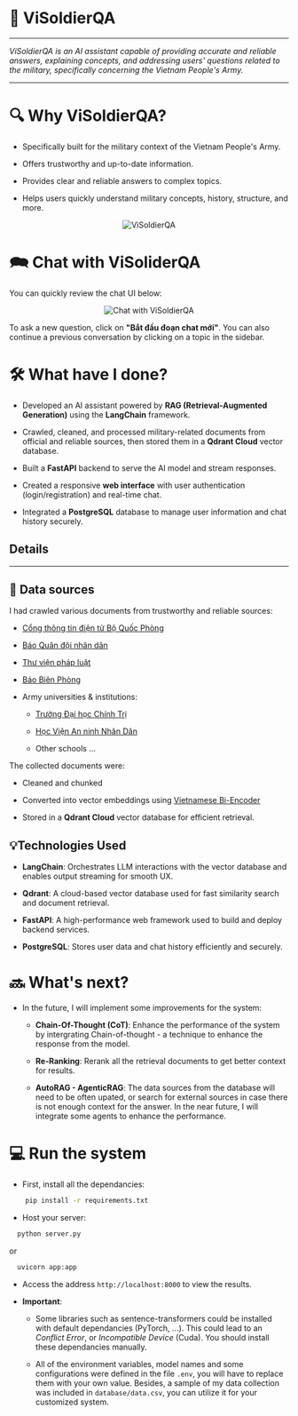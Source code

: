 # 📌 ViSoldierQA

---

*ViSoldierQA is an AI assistant capable of providing accurate and reliable answers, explaining concepts, and addressing users' questions related to the military, specifically concerning the Vietnam People's Army.*

---

# 🔍 Why ViSoldierQA?

- Specifically built for the military context of the Vietnam People's Army.

- Offers trustworthy and up-to-date information.

- Provides clear and reliable answers to complex topics.

- Helps users quickly understand military concepts, history, structure, and more.

<p align="center">
<img src="https://i.imgur.com/iz94DjN.png" alt="ViSoldierQA"/>
</p>

# 🗪 Chat with ViSoliderQA

You can quickly review the chat UI below:

<p align="center">
<img src="https://i.imgur.com/AY2I6ay.png" alt="Chat with ViSoldierQA">
</p>

To ask a new question, click on **"Bắt đầu đoạn chat mới"**. You can also continue a previous conversation by clicking on a topic in the sidebar.

# 🛠 What have I done?

- Developed an AI assistant powered by **RAG (Retrieval-Augmented Generation)** using the **LangChain** framework.

- Crawled, cleaned, and processed military-related documents from official and reliable sources, then stored them in a **Qdrant Cloud** vector database.

- Built a **FastAPI** backend to serve the AI model and stream responses.

- Created a responsive **web interface** with user authentication (login/registration) and real-time chat.

- Integrated a **PostgreSQL** database to manage user information and chat history securely.

## Details

---

## 📃 Data sources

I had crawled various documents from trustworthy and reliable sources:

- <a href="https://mod.gov.vn/home" target="_blank"> Cổng thông tin điện tử Bộ Quốc Phòng </a>

- <a href="https://www.qdnd.vn/" target="_blank"> Báo Quân đội nhân dân </a>

- <a href="https://thuvienphapluat.vn/" target="_blank"> Thư viện pháp luật </a>

- <a href="https://www.bienphong.com.vn/" target="_blank"> Báo Biên Phòng </a>

- Army universities & institutions:

    * <a href="http://daihocchinhtri.edu.vn/" target="_blank"> Trường Đại học Chính Trị </a> 

    * <a href="https://hvannd.edu.vn/" target="_blank"> Học Viện An ninh Nhân Dân </a>

    * Other schools ...
    
The collected documents were:

- Cleaned and chunked

- Converted into vector embeddings using <a href="https://huggingface.co/bkai-foundation-models/vietnamese-bi-encoder" target="_blank"> Vietnamese Bi-Encoder </a>

- Stored in a **Qdrant Cloud** vector database for efficient retrieval.


## 💡Technologies Used
- **LangChain**: Orchestrates LLM interactions with the vector database and enables output streaming for smooth UX.

- **Qdrant**: A cloud-based vector database used for fast similarity search and document retrieval.

- **FastAPI**: A high-performance web framework used to build and deploy backend services.

- **PostgreSQL**: Stores user data and chat history efficiently and securely.

# 🔜 What's next?
- In the future, I will implement some improvements for the system:

    *  **Chain-Of-Thought (CoT)**: Enhance the performance of the system by intergrating Chain-of-thought - a technique to enhance the response from the model. 

    * **Re-Ranking**: Rerank all the retrieval documents to get better context for results.

    * **AutoRAG - AgenticRAG**: The data sources from the database will need to be often upated, or search for external sources in case there is not enough context for the answer. In the near future, I will integrate some agents to enhance the performance.

# 💻 Run the system
- First, install all the dependancies:
```bash
    pip install -r requirements.txt
```

- Host your server:
```bash
  python server.py
```
or 
```bash
  uvicorn app:app
```

- Access the address `http://localhost:8000` to view the results.

- **Important**: 
    
    * Some libraries such as sentence-transformers could be installed with default dependancies (PyTorch, ...). This could lead to an *Conflict Error*, or *Incompatible Device* (Cuda). You should install these dependancies manually.

    * All of the environment variables, model names and some configurations were defined in the file `.env`, you will have to replace them with your own value. Besides, a sample of my data collection was included in `database/data.csv`, you can utilize it for your customized system.